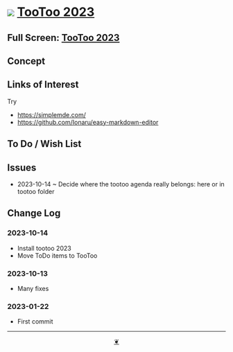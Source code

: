 # [![](https://pushme-pullyou.github.io/assets/svg/octicon.svg )](https://github.com/pushme-pullyou/tootoo-2023/ "Source code on GitHub" ) [TooToo 2023]( https://pushme-pullyou.github.io/tootoo-2023/ "2023-10-14" )

<!--   @@@
<div class=iframe-resize ><iframe src=https://pushme-pullyou.github.io/tootoo-2023/ height=100% width=100% ></iframe></div>
_"example.com" in a resizable window_
@@@  -->

## Full Screen: [TooToo 2023]( https://pushme-pullyou.github.io/tootoo-2023/ )

## Concept

## Links of Interest

Try

* https://simplemde.com/
* https://github.com/Ionaru/easy-markdown-editor


## To Do / Wish List


## Issues

* 2023-10-14 ~ Decide where the tootoo agenda really belongs: here or in tootoo folder

## Change Log

### 2023-10-14

* Install tootoo 2023
* Move ToDo items to TooToo

### 2023-10-13

* Many fixes

### 2023-01-22

* First commit


***

<center title="Hello! Click me to go up to the top" ><a class=aDingbat href=javascript:window.scrollTo(0,0);> ❦ </a></center>
